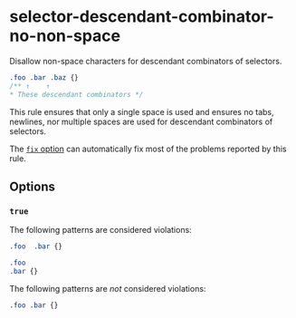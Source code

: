 # selector-descendant-combinator-no-non-space

Disallow non-space characters for descendant combinators of selectors.

```css
.foo .bar .baz {}
/** ↑    ↑
* These descendant combinators */
```

This rule ensures that only a single space is used and ensures no tabs, newlines, nor multiple spaces are used for descendant combinators of selectors.

The [`fix` option](../../../docs/user-guide/options.md#fix----fix) can automatically fix most of the problems reported by this rule.

## Options

### `true`

The following patterns are considered violations:

```css
.foo  .bar {}
```

```css
.foo
.bar {}
```

The following patterns are *not* considered violations:

```css
.foo .bar {}
```
